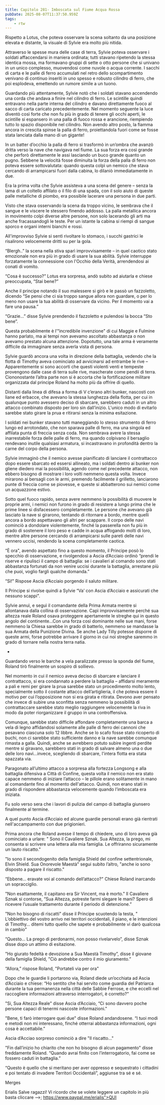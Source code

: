 ```yaml
---
title: Capitolo 281- Imboscata sul Fiume Acqua Rossa
pubDate: 2025-08-07T11:37:50.959Z
tags:
    - rtw
---
```



Rispetto a Lotus, che poteva osservare la scena soltanto da una posizione elevata e distante, la visuale di Sylvie era molto più nitida.


Attraverso le spesse mura delle case di terra, Sylvie poteva osservare i soldati affaccendarsi in maniera ordinata; tutti stavano ripetendo la stessa identica mossa, ma formavano gruppi di sette o otto persone che si univano in un unico complesso, muovendosi come nuvole o acqua corrente. I sacchi di carta e le palle di ferro accumulati nel retro dello scompartimento venivano di continuo inseriti in uno spesso e robusto cilindro di ferro, che poi esplodeva, emettendo un rumore simile a un tuono.


Guardando più attentamente, Sylvie notò che i soldati stavano accendendo una corda che andava a finire nel cilindro di ferro. Le scintille quindi entravano nella parte interna del cilindro e davano direttamente fuoco al sacco di carta caricato precedentemente. Nel momento seguente la luce diventò così forte che non fu più in grado di tenere gli occhi aperti, le scintille si espansero in una palla di fuoco rossa e arancione, riempiendo tutto lo spazio disponibile nel cilindro. Non avendo altro posto, la fiamma ancora in crescita spinse la palla di ferro, proiettandola fuori come se fosse stata lanciata dalla mano di un gigante!


In un batter d’occhio la palla di ferro si trasformò in un’ombra che avanzò dritta verso la nave che navigava nel fiume. La sua forza era così grande che perforò direttamente le assi lasciando un buco grande quanto un pugno. Sebbene la velocità fosse diminuita la forza della palla di ferro non poteva essere sottovalutata: quando questa colpì un nemico che stava cercando di arrampicarsi fuori dalla cabina, lo dilaniò immediatamente in due.


Era la prima volta che Sylvie assisteva a una scena del genere – senza la lama di un coltello affilato o il filo di una spada, con il solo aiuto di queste palle metalliche di piombo, era possibile lacerare una persona in due parti.


Visto che stava osservando la scena da troppo vicino, le sembrava che il sangue e le viscere le stessero finendo addosso. La palla metallica ancora in movimento colpì diverse altre persone, non solo lacerando gli arti ma anche fracassandogli le teste. Per un istante la cabina si riempì di sangue sporco e organi interni bianchi e rossi.


All'improvviso Sylvie si sentì rivoltare lo stomaco, i succhi gastrici le risalirono velocemente dritti su per la gola.


“Blergh..” la scena nella stiva sparì improvvisamente – in quel caotico stato emozionale non era più in grado di usare la sua abilità. Sylvie interruppe forzatamente la connessione con l'Occhio della Verità, arrendendosi ai conati di vomito.


“Cosa è successo?” Lotus era sorpresa, andò subito ad aiutarla e chiese preoccupata, “Stai bene?”


Anche il principe notando il suo malessere si girò e le passò un fazzoletto, dicendo “Se pensi che ci sia troppo sangue allora non guardare, o per lo meno non usare la tua abilità di osservare da vicino. Per il momento vai a fare una pausa.”


“Grazie…” disse Sylvie prendendo il fazzoletto e pulendosi la bocca “Sto bene”.


Questa probabilmente è l’“incredibile invenzione" di cui Maggie e Fulmine hanno parlato, ma ai tempi non avevamo ascoltato abbastanza o non avevamo prestato alcuna attenzione. Dopotutto, una tale arma è veramente difficile da immaginare senza averla vista di persona.


Sylvie guardò ancora una volta in direzione della battaglia, vedendo che la flotta di Timothy aveva cominciato ad avvicinarsi ad entrambe le rive – Apparentemente si sono accorti che questi violenti venti e tempeste provengono dalle case di terra sulle rive, mascherate come pendii di terra. Ciononostante l’altra parte non si è accorta che la fortificazione militare organizzata dal principe Roland ha molto più da offrire di quello.


Distanti dalla linea di difesa a forma di V c’erano altri bunker, nascosti con liane ed erbacce, che avevano la stessa lunghezza della flotta, per cui in qualunque punto avessero deciso di sbarcare, sarebbero caduti in un altro attacco combinato disposto per loro sin dall’inizio. L'unico modo di evitarlo sarebbe stato girare la prua e ritirarsi senza la minima esitazione.


I soldati nei bunker stavano tutti maneggiando lo stesso strumento di ferro lungo ed arrotondato, che non sparava palle di ferro, ma una singola ed affilata punta di freccia senza coda. Non sembrava avere la stessa inarrestabile forza delle palle di ferro, ma quando colpivano il bersaglio rendevano inutile qualsiasi armatura, si incastravano in profondità dentro la carne del corpo della persona.


Sylvie immaginò che il nemico avesse pianificato di lanciare il contrattacco dopo essere sbarcato ed essersi allineato, ma i soldati dentro ai bunker non gliene diedero mai la possibilità, agendo come nel precedente attacco, non ebbero bisogno di mostrare i loro volti nemmeno questa volta. Invece mirarono ai bersagli con le armi, premendo facilmente il grilletto, lanciarono punte di freccia come se piovesse, e queste si abbatterono sui nemici come un acquazzone estivo.


Sotto quel fuoco rapido, senza avere nemmeno la possibilità di muovere le proprie armi, i nemici non furono in grado di resistere a lungo prima che le prime linee si disfacessero completamente. Le persone che avevano già lasciato la nave si girarono, tentando di ritornare a bordo, mentre quelli ancora a bordo aspettavano gli altri per scappare. Il corpo delle navi cominciò a dondolare violentemente, finché la passerella non fu più in grado di sostenere il loro peso e cadde in acqua affogando molti di loro, mentre altre persone cercando di arrampicarsi sulle pareti delle navi vennero  uccisi, rendendo la scena completamente caotica.


“È ora", avendo aspettato fino a questo momento, il Principe posò lo specchio di osservazione, e rivolgendosi a Ascia d’Acciaio ordinò “prendi le riserve e ripulisci il campo di battaglia: se i cavalieri al comando sono stati abbastanza fortunati da non venire uccisi durante la battaglia, arrestane più che puoi, voglio fargli qualche domanda.”


“Sì!" Rispose Ascia d’Acciaio porgendo il saluto militare.


Il Principe si rivolse quindi a Sylvie “Va’ con Ascia d’Acciaio e assicurati che nessuno scappi".


Sylvie annuì, e seguì il comandante della Prima Armata mentre si allontanava dalla collina di osservazione. Capì improvvisamente perché sua altezza reale Roland osava proteggere apertamente le streghe qui in questo angolo del continente...Con una forza così dominante nelle sue mani, forse nemmeno la Chiesa sarebbe in grado di batterlo, nemmeno se mandasse la sua Armata della Punizione Divina. Se anche Lady Tilly potesse disporre di queste armi, forse potrebbe arrivare il giorno in cui noi streghe saremmo in grado di tornare nella nostra terra natia.


*


Guardando verso le barche a vela paralizzate presso la sponda del fiume, Roland tirò finalmente un sospiro di sollievo.


Nel momento in cui il nemico aveva deciso di sbarcare e lanciare il contrattacco, si era condannato a perdere la battaglia – affidarsi meramente a pali e remi per girare la prua sarebbe stato un procedimento molto lento, specialmente sotto il costante attacco dell’artiglieria, il che poteva essere il motivo per cui l’opposizione non si era girata e ritirata. Devono aver pensato che invece di subire una sconfitta senza nemmeno la possibilità di contrattaccare sarebbe stato meglio raggiungere velocemente la riva in modo da poter riorganizzare il gruppo in una controffensiva.


Comunque, sarebbe stato difficile affondare completamente una barca a vela di legno affidandosi solamente alle palle di ferro dei cannoni che pesavano ciascuna solo 12 libbre. Anche se lo scafo fosse stato ricoperto di buchi, non ci sarebbe stato sufficiente danno e la nave sarebbe comunque rimasta a galla. Quindi, anche se avrebbero potuto subire ingenti perdite mentre si giravano, sarebbero stati in grado di salvare almeno una o due delle loro navi...invece, scegliendo di sbarcare, l'intera flotta era stata spazzata via.


Paragonato all’ultimo attacco a sorpresa alla fortezza Longsong e alla battaglia difensiva a Città di Confine, questa volta il nemico non era stato capace nemmeno di iniziare l’attacco – le pillole erano solitamente in mano al comandante fino al momento dell'attacco. Quindi, non erano stati in grado di rispondere abbastanza velocemente quando l’imboscata era iniziata.


Fu solo verso sera che i lavori di pulizia del campo di battaglia giunsero finalmente al termine.


A quel punto Ascia d’Acciaio ed alcune guardie personali erano già rientrati nell'accampamento con due prigionieri.


Prima ancora che Roland avesse il tempo di chiedere, uno di loro aveva già cominciato a urlare: " Sono il Cavaliere Sznak. Sua Altezza, la prego, mi consenta si scrivere una lettera alla mia famiglia. Le offriranno sicuramente un lauto riscatto."


"Io sono il secondogenito della famiglia Shield del confine settentrionale, Elvin Shield. Sua Onorevole Maestà" segui subito l’altro, "anche io sono disposto a pagare il riscatto."


“Ebbene... eravate voi al comando dell’attacco?" Chiese Roland inarcando un sopracciglio.


"Non esattamente, il capitano era Sir Vincent, ma è morto." Il Cavaliere Sznak si contorse, “Sua Altezza, potreste farmi slegare le mani? Spero di ricevere l’usuale trattamento durante il periodo di detenzione.”


"Non ho bisogno di riscatti" disse il Principe scuotendo la testa, " L’obbiettivo del vostro arrivo nei territori occidentali, il piano, e le intenzioni di Timothy… ditemi tutto quello che sapete e probabilmente vi darò qualcosa in cambio"


“Questo... La prego di perdonarmi, non posso rivelarvelo”, disse Sznak disse dopo un attimo di esitazione.


"Ho giurato fedeltà e devozione a Sua Maestà Timothy”, disse il giovane della famiglia Shield, "Ciò andrebbe contro il mio giuramento.”


“Allora,” rispose Roland, "Portateli via per ora"


Dopo che le guardie li portarono via, Roland diede un’occhiata ad Ascia d’Acciaio e chiese: “Ho sentito che hai servito come guardia del Patriarca durante la tua permanenza nella città delle Sabbie Ferrose, e che eccelli nel raccogliere informazioni attraverso interrogatori, è corretto?"


"Si, Sua Altezza Reale" disse Ascia d’Acciaio, “Ci sono davvero poche persone capaci di tenermi nascoste informazioni."


"Bene, ti farò interrogare quei due" disse Roland andandosene. “I tuoi modi e metodi non mi interessano, finché otterrai abbastanza informazioni, ogni cosa è accettabile.”


Ascia d’Acciao sorpreso cominciò a dire "Il riscatto..."


"Fin dall’inizio ho chiarito che non ho bisogno di alcun pagamento" disse freddamente Roland. “Quando avrai finito con l’interrogatorio, fai come se fossero caduti in battaglia.”


“Questo è quello che si meritano per aver oppresso e sequestrato i cittadini e poi tentato di invadere Territori Occidentali”, aggiunse tra sé e sé.


 


Merges






Erialis Salve ragazzi! Vi ricordo che se volete leggere un capitolo in più basta cliccare -->; https://www.paypal.me/erialis">QUI 
                                


                                



